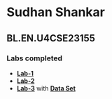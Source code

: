 # Sudhan Shankar 
## BL.EN.U4CSE23155

### Labs completed 
- [**Lab-1**](https://github.com/ThESLOwWoLF/ML_Lab_CSE23155/blob/master/Lab01%20CSE23155.ipynb)
- [**Lab-2**](https://github.com/ThESLOwWoLF/ML_Lab_CSE23155/blob/master/LAB02%20CSE23155.ipynb)
- [**Lab-3**](https://github.com/ThESLOwWoLF/ML_Lab_CSE23155/blob/master/Lab01%20CSE23155.ipynb) with [**Data Set**](https://github.com/ThESLOwWoLF/ML_Lab_CSE23155/tree/master/Cleaned_Audios)
  
